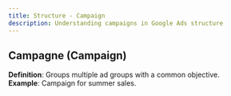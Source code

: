 ```yaml
---
title: Structure - Campaign
description: Understanding campaigns in Google Ads structure
---
```


## Campagne (Campaign)
**Definition**: Groups multiple ad groups with a common objective.  
**Example**: Campaign for summer sales.